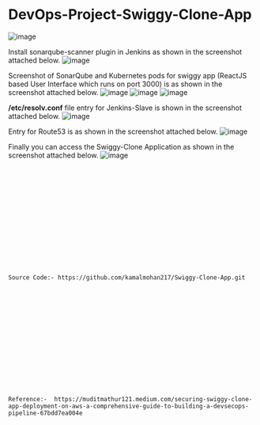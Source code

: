 # DevOps-Project-Swiggy-Clone-App

![image](https://github.com/user-attachments/assets/c3dab45e-9636-412b-8243-fae40bc285f0)

Install sonarqube-scanner plugin in Jenkins as shown in the screenshot attached below.
![image](https://github.com/user-attachments/assets/96333f91-45d3-4f04-8a3b-f0ac1a205c9f)

Screenshot of SonarQube and Kubernetes pods for swiggy app (ReactJS based User Interface which runs on port 3000) is as shown in the screenshot attached below.
![image](https://github.com/user-attachments/assets/65d86a30-62ad-468f-82b9-cd5610ca2ef0)
![image](https://github.com/user-attachments/assets/1b983043-965a-42c4-8e6f-19539929020b)
![image](https://github.com/user-attachments/assets/55b7cb95-267c-4baf-95d1-a14f99793a37)

**/etc/resolv.conf** file entry for Jenkins-Slave is shown in the screenshot attached below.
![image](https://github.com/user-attachments/assets/a65afdd1-a8db-4736-ad78-8202a4045137)

Entry for Route53 is as shown in the screenshot attached below.
![image](https://github.com/user-attachments/assets/5c1a0b23-647a-4670-93ff-66cdacd080fa)

Finally you can access the Swiggy-Clone Application as shown in the screenshot attached below.
![image](https://github.com/user-attachments/assets/1072a97e-d7ab-48be-b7e5-45da0d6c7f04)


<br><br/>
<br><br/>
<br><br/>
<br><br/>
<br><br/>
<br><br/>
```
Source Code:- https://github.com/kamalmohan217/Swiggy-Clone-App.git
```
<br><br/>
<br><br/>
<br><br/>
<br><br/>
<br><br/>
<br><br/>
```
Reference:-  https://muditmathur121.medium.com/securing-swiggy-clone-app-deployment-on-aws-a-comprehensive-guide-to-building-a-devsecops-pipeline-67bdd7ea004e
```
